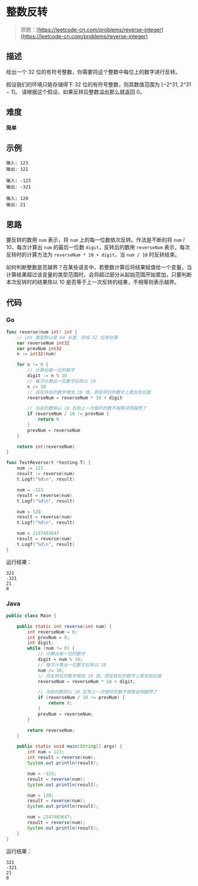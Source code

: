 # 整数反转

> 原题：[https://leetcode-cn.com/problems/reverse-integer](https://leetcode-cn.com/problems/reverse-integer)

## 描述

给出一个 32 位的有符号整数，你需要将这个整数中每位上的数字进行反转。

假设我们的环境只能存储得下 32 位的有符号整数，则其数值范围为 [−2^31,  2^31 − 1]。
请根据这个假设，如果反转后整数溢出那么就返回 0。

## 难度

**简单**

## 示例

```
输入: 123
输出: 321
```

```
输入: -123
输出: -321
```

```
输入: 120
输出: 21
```

## 思路

要反转的数用 `num` 表示，将 `num` 上的每一位数依次反转。作法是不断的将 `num` / 10，每次计算出 `num` 的最后一位数 `digit`，反转后的数用 `reverseNum` 表示，每次反转时的计算方法为 `reverseNum * 10 + digit`，当 `num / 10` 时反转结束。

如何判断整数是否越界？在某些语言中，若整数计算后将结果赋值给一个变量，当计算结果超过该变量的类型范围时，会将超过部分从起始范围开始累加，只要判断本次反转时的结果除以 10 是否等于上一次反转的结果，不相等则表示越界。

## 代码

### Go

```go
func reverse(num int) int {
    // int 类型默认是 64 长度，转成 32 位来处理
    var reverseNum int32
    var prevNum int32
    n := int32(num)

    for n != 0 {
        // 计算出每一位的数字
        digit := n % 10
        // 每次计算出一位数字后除以 10
        n /= 10
        // 将反转后的数字增加 10 倍，把反转后的数字上累加到后面
        reverseNum = reverseNum * 10 + digit

        // 当前的数除以 10 后和上一次循环的数不相等说明越界了
        if reverseNum / 10 != prevNum {
            return 0
        }
        prevNum = reverseNum
    }

    return int(reverseNum)
}
```

```go
func TestReverse(t *testing.T) {
    num := 123
    result := reverse(num)
    t.Logf("%d\n", result)

    num = -123
    result = reverse(num)
    t.Logf("%d\n", result)

    num = 120
    result = reverse(num)
    t.Logf("%d\n", result)

    num = 2147483647
    result = reverse(num)
    t.Logf("%d\n", result)
}
```

运行结果：

```
321
-321
21
0
```

### Java

```java
public class Main {

    public static int reverse(int num) {
        int reverseNum = 0;
        int prevNum = 0;
        int digit;
        while (num != 0) {
            // 计算出每一位的数字
            digit = num % 10;
            // 每次计算出一位数字后除以 10
            num /= 10;
            // 将反转后的数字增加 10 倍，把反转后的数字上累加到后面
            reverseNum = reverseNum * 10 + digit;

            // 当前的数除以 10 后和上一次循环的数不相等说明越界了
            if (reverseNum / 10 != prevNum) {
                return 0;
            }
            prevNum = reverseNum;
        }

        return reverseNum;
    }

    public static void main(String[] args) {
        int num = 123;
        int result = reverse(num);
        System.out.println(result);

        num = -123;
        result = reverse(num);
        System.out.println(result);

        num = 120;
        result = reverse(num);
        System.out.println(result);

        num = 2147483647;
        result = reverse(num);
        System.out.println(result);
    }
}
```

运行结果：

```
321
-321
21
0
```

